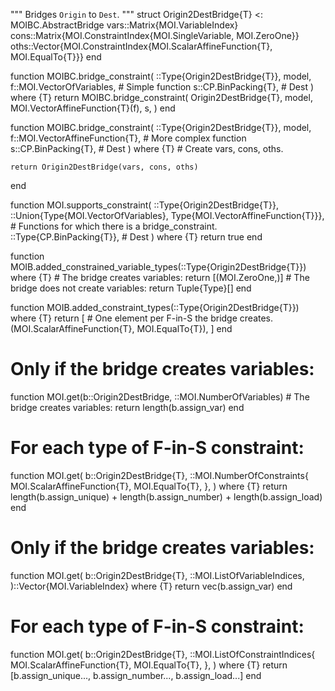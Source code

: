"""
Bridges `Origin` to `Dest`.
"""
struct Origin2DestBridge{T} <: MOIBC.AbstractBridge
    vars::Matrix{MOI.VariableIndex}
    cons::Matrix{MOI.ConstraintIndex{MOI.SingleVariable, MOI.ZeroOne}}
    oths::Vector{MOI.ConstraintIndex{MOI.ScalarAffineFunction{T}, MOI.EqualTo{T}}}
end

function MOIBC.bridge_constraint(
    ::Type{Origin2DestBridge{T}},
    model,
    f::MOI.VectorOfVariables, # Simple function
    s::CP.BinPacking{T}, # Dest
) where {T}
    return MOIBC.bridge_constraint(
        Origin2DestBridge{T},
        model,
        MOI.VectorAffineFunction{T}(f),
        s,
    )
end

function MOIBC.bridge_constraint(
    ::Type{Origin2DestBridge{T}},
    model,
    f::MOI.VectorAffineFunction{T}, # More complex function
    s::CP.BinPacking{T}, # Dest
) where {T}
    # Create vars, cons, oths.

    return Origin2DestBridge(vars, cons, oths)
end

function MOI.supports_constraint(
    ::Type{Origin2DestBridge{T}},
    ::Union{Type{MOI.VectorOfVariables}, Type{MOI.VectorAffineFunction{T}}}, # Functions for which there is a bridge_constraint.
    ::Type{CP.BinPacking{T}}, # Dest
) where {T}
    return true
end

function MOIB.added_constrained_variable_types(::Type{Origin2DestBridge{T}}) where {T}
    # The bridge creates variables:
    return [(MOI.ZeroOne,)]
    # The bridge does not create variables: 
    return Tuple{Type}[]
end

function MOIB.added_constraint_types(::Type{Origin2DestBridge{T}}) where {T}
    return [
        # One element per F-in-S the bridge creates.
        (MOI.ScalarAffineFunction{T}, MOI.EqualTo{T}),
    ]
end

# Only if the bridge creates variables:
function MOI.get(b::Origin2DestBridge, ::MOI.NumberOfVariables)
    # The bridge creates variables:
    return length(b.assign_var)
end

# For each type of F-in-S constraint: 
function MOI.get(
    b::Origin2DestBridge{T},
    ::MOI.NumberOfConstraints{
        MOI.ScalarAffineFunction{T},
        MOI.EqualTo{T},
    },
) where {T}
    return length(b.assign_unique) + length(b.assign_number) + length(b.assign_load)
end

# Only if the bridge creates variables:
function MOI.get(
    b::Origin2DestBridge{T},
    ::MOI.ListOfVariableIndices,
)::Vector{MOI.VariableIndex} where {T}
    return vec(b.assign_var)
end

# For each type of F-in-S constraint: 
function MOI.get(
    b::Origin2DestBridge{T},
    ::MOI.ListOfConstraintIndices{
        MOI.ScalarAffineFunction{T},
        MOI.EqualTo{T},
    },
) where {T}
    return [b.assign_unique..., b.assign_number..., b.assign_load...]
end
